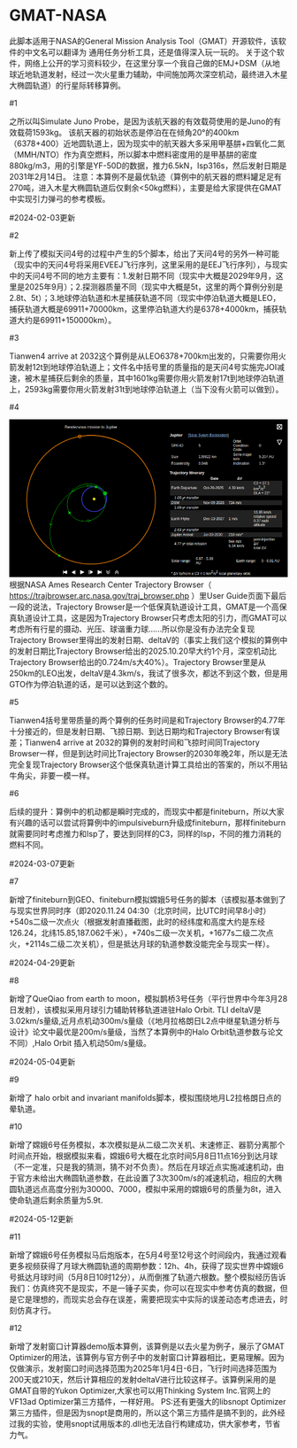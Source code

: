 # GMAT-NASA
此脚本适用于NASA的General Mission Analysis Tool（GMAT）开源软件，该软件的中文名可以翻译为 通用任务分析工具，还是值得深入玩一玩的。
关于这个软件，网络上公开的学习资料较少，在这里分享一个我自己做的EMJ+DSM（从地球近地轨道发射，经过一次火星重力辅助，中间施加两次深空机动，最终进入木星大椭圆轨道）的行星际转移算例。

#1

之所以叫Simulate Juno Probe，是因为该航天器的有效载荷使用的是Juno的有效载荷1593kg。
该航天器的初始状态是停泊在在倾角20°的400km（6378+400）近地圆轨道上，因为现实中的航天器大多采用甲基肼+四氧化二氮（MMH/NTO）作为真空燃料，所以脚本中燃料密度用的是甲基肼的密度880kg/m3，用的引擎是YF-50D的数据，推力6.5kN，Isp316s，然后发射日期是2031年2月14日。
注意：本算例不是最优轨迹（算例中的航天器的燃料罐足足有270吨，进入木星大椭圆轨道后仅剩余<50kg燃料），主要是给大家提供在GMAT中实现引力弹弓的参考模板。



#2024-02-03更新

#2

新上传了模拟天问4号的过程中产生的5个脚本，给出了天问4号的另外一种可能（现实中的天问4号将采用EVEEJ飞行序列，这里采用的是EEJ飞行序列），与现实中的天问4号不同的地方主要有：1.发射日期不同（现实中大概是2029年9月，这里是2025年9月）；2.探测器质量不同（现实中大概是5t，这里的两个算例分别是2.8t、5t）；3.地球停泊轨道和木星捕获轨道不同（现实中停泊轨道大概是LEO，捕获轨道大概是69911+70000km，这里停泊轨道大约是6378+4000km，捕获轨道大约是69911+150000km）。

#3

Tianwen4 arrive at 2032这个算例是从LEO6378+700km出发的，只需要你用火箭发射12t到地球停泊轨道上；文件名中括号里的质量指的是天问4号实施完JOI减速，被木星捕获后剩余的质量，其中1601kg需要你用火箭发射17t到地球停泊轨道上，2593kg需要你用火箭发射31t到地球停泊轨道上（当下没有火箭可以做到）。

#4

![image](https://github.com/Quantum-dogdog/GMAT-NASA/blob/main/eej.jpg)
根据NASA Ames Research Center Trajectory Browser（ https://trajbrowser.arc.nasa.gov/traj_browser.php ）里User Guide页面下最后一段的说法，Trajectory Browser是一个低保真轨道设计工具，GMAT是一个高保真轨道设计工具，这是因为Trajectory Browser只考虑太阳的引力，而GMAT可以考虑所有行星的摄动、光压、球谐重力球......所以你是没有办法完全复现Trajectory Browser里得出的发射日期、deltaV的（事实上我们这个模拟的算例中的发射日期比Trajectory Browser给出的2025.10.20早大约1个月，深空机动比Trajectory Browser给出的0.724m/s大40%）。Trajectory Browser里是从250km的LEO出发，deltaV是4.3km/s，我试了很多次，都达不到这个数，但是用GTO作为停泊轨道的话，是可以达到这个数的。

#5

Tianwen4括号里带质量的两个算例的任务时间是和Trajectory Browser的4.77年十分接近的，但是发射日期、飞掠日期、到达日期均和Trajectory Browser有误差；Tianwen4 arrive at 2032的算例的发射时间和飞掠时间同Trajectory Browser一样，但是到达时间比Trajectory Browser的2030年晚2年，所以是无法完全复现Trajectory Browser这个低保真轨道计算工具给出的答案的，所以不用钻牛角尖，非要一模一样。

#6

后续的提升：算例中的机动都是瞬时完成的，而现实中都是finiteburn，所以大家有兴趣的话可以尝试将算例中的impulsiveburn升级成finiteburn，那样finiteburn就需要同时考虑推力和Isp了，要达到同样的C3，同样的Isp，不同的推力消耗的燃料不同。


#2024-03-07更新

#7

新增了finiteburn到GEO、finiteburn模拟嫦娥5号任务的脚本（该模拟基本做到了与现实世界同时序（即2020.11.24 04:30（北京时间，比UTC时间早8小时）+540s二级一次点火（根据发射直播截图，此时的经纬度和高度大约是东经126.24，北纬15.85,187.062千米），+740s二级一次关机，+1677s二级二次点火，+2114s二级二次关机），但是抵达月球的轨道参数没能完全与现实一样）。

#2024-04-29更新

#8

新增了QueQiao from earth to moon，模拟鹊桥3号任务（平行世界中今年3月28日发射），该模拟采用月球引力辅助转移轨道进驻Halo Orbit. TLI deltaV是3.02km/s量级,近月点机动300m/s量级（《地月拉格朗日L2点中继星轨道分析与设计》论文中最优是200m/s量级，当然了本算例中的Halo Orbit轨道参数与论文不同）,Halo Orbit 插入机动50m/s量级。


#2024-05-04更新

#9

新增了 halo orbit and invariant manifolds脚本，模拟围绕地月L2拉格朗日点的晕轨道。

#10

新增了嫦娥6号任务模拟，本次模拟是从二级二次关机、末速修正、器箭分离那个时间点开始，根据模拟来看，嫦娥6号大概在北京时间5月8日11点16分到达月球（不一定准，只是我的猜测，猜不对不负责）。然后在月球近点实施减速机动，由于官方未给出大椭圆轨道参数，在此设置了3次300m/s的减速机动，相应的大椭圆轨道远点高度分别为30000、7000，模拟中采用的嫦娥6号的质量为8t，进入使命轨道后剩余质量为5.9t.



#2024-05-12更新

#11

新增了嫦娥6号任务模拟马后炮版本，在5月4号至12号这个时间段内，我通过观看更多视频获得了月球大椭圆轨道的周期参数：12h、4h，获得了现实世界中嫦娥6号抵达月球时间（5月8日10时12分），从而倒推了轨道六根数。整个模拟经历告诉我们：仿真终究不是现实，不是一锤子买卖，你可以在现实中参考仿真的数据，但是它是理想的，而现实总会存在误差，需要把现实中实际的误差动态考虑进去，时刻仿真才行。

#12

新增了发射窗口计算器demo版本算例，该算例是以去火星为例子，展示了GMAT Optimizer的用法，该算例与官方例子中的发射窗口计算器相比，更易理解。因为仅做演示，发射窗口时间选择范围为2025年1月4日-6日，飞行时间选择范围为200天或210天，然后计算相应的发射deltaV进行比较这样子。该算例采用的是GMAT自带的Yukon Optimizer,大家也可以用Thinking System Inc.官网上的VF13ad Optimizer第三方插件，一样好用。
PS:还有更强大的libsnopt Optimizer第三方插件，但是因为snopt是商用的，所以这个第三方插件是搞不到的，此外经过我的实验，使用snopt试用版本的.dll也无法自行构建成功，供大家参考，节省力气。
